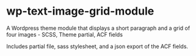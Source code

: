 # wp-text-image-grid-module
A Wordpress theme module that displays a short paragraph and a grid of four images - SCSS, Theme partial, ACF fields

Includes partial file, sass stylesheet, and a json export of the ACF fields.